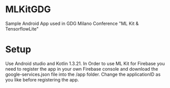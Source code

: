# MLKitGDG
Sample Android App used in GDG Milano Conference "ML Kit &amp; TensorflowLite"

# Setup
Use Android studio and Kotlin 1.3.21.
In Order to use ML Kit for Firebase you need to register the app in your own Firebase console and download the google-services.json file into the /app folder. Change the applicationID as you like before registering the app.
